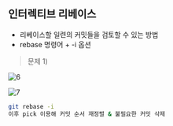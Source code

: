 ## 인터렉티브 리베이스

- 리베이스할 일련의 커밋들을 검토할 수 있는 방법
- rebase 명령어 + -i 옵션

> 문제 1)

![6](https://user-images.githubusercontent.com/64428916/210367642-6dc66355-e41a-47d3-be51-a4306b3fc537.png)

![7](https://user-images.githubusercontent.com/64428916/210367647-535ee93b-37b3-4929-a1ce-1613c786af6f.png)

```bash
git rebase -i
이후 pick 이용해 커밋 순서 재정렬 & 불필요한 커밋 삭제
```

